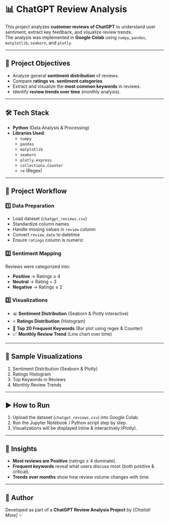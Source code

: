 # 📊 ChatGPT Review Analysis

This project analyzes **customer reviews of ChatGPT** to understand user sentiment, extract key feedback, and visualize review trends.  
The analysis was implemented in **Google Colab** using `numpy`, `pandas`, `matplotlib`, `seaborn`, and `plotly`.

---

## 🚀 Project Objectives
- Analyze general **sentiment distribution** of reviews.  
- Compare **ratings vs. sentiment categories**.  
- Extract and visualize the **most common keywords** in reviews.  
- Identify **review trends over time** (monthly analysis).  

---

## 🛠️ Tech Stack
- **Python** (Data Analysis & Processing)
- **Libraries Used**:
  - `numpy`
  - `pandas`
  - `matplotlib`
  - `seaborn`
  - `plotly.express`
  - `collections.Counter`
  - `re` (Regex)

---

## 📂 Project Workflow

### 1️⃣ Data Preparation
- Load dataset (`chatgpt_reviews.csv`)  
- Standardize column names  
- Handle missing values in `review` column  
- Convert `review_date` to datetime  
- Ensure `ratings` column is numeric  

### 2️⃣ Sentiment Mapping
Reviews were categorized into:
- **Positive** → Ratings ≥ 4  
- **Neutral** → Rating = 3  
- **Negative** → Ratings ≤ 2  

### 3️⃣ Visualizations
- 📊 **Sentiment Distribution** (Seaborn & Plotly interactive)  
- ⭐ **Ratings Distribution** (Histogram)  
- 🔑 **Top 20 Frequent Keywords** (Bar plot using regex & Counter)  
- 📈 **Monthly Review Trend** (Line chart over time)  

---

## 📸 Sample Visualizations
1. Sentiment Distribution (Seaborn & Plotly)  
2. Ratings Histogram  
3. Top Keywords in Reviews  
4. Monthly Review Trends  

---

## ▶️ How to Run
1. Upload the dataset (`chatgpt_reviews.csv`) into Google Colab.  
2. Run the Jupyter Notebook / Python script step by step.  
3. Visualizations will be displayed inline & interactively (Plotly).  

---

## 📌 Insights
- **Most reviews are Positive** (ratings ≥ 4 dominate).  
- **Frequent keywords** reveal what users discuss most (both positive & critical).  
- **Trends over months** show how review volume changes with time.  

---

## 👤 Author
Developed as part of a **ChatGPT Review Analysis Project**
by *[Chaitali More]* ✨  
